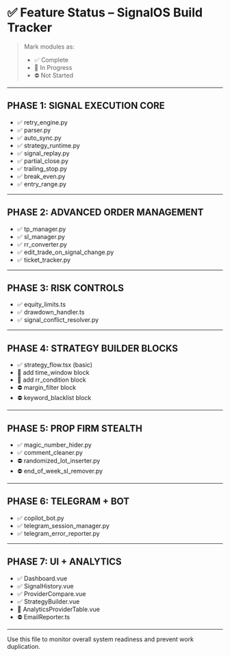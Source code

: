# ✅ Feature Status – SignalOS Build Tracker

> Mark modules as:
> - ✅ Complete
> - 🚧 In Progress
> - ⛔ Not Started

---

## PHASE 1: SIGNAL EXECUTION CORE
- ✅ retry_engine.py
- ✅ parser.py
- ✅ auto_sync.py
- ✅ strategy_runtime.py
- ✅ signal_replay.py
- ✅ partial_close.py
- ✅ trailing_stop.py
- ✅ break_even.py
- ✅ entry_range.py

---

## PHASE 2: ADVANCED ORDER MANAGEMENT
- ✅ tp_manager.py
- ✅ sl_manager.py
- ✅ rr_converter.py
- ✅ edit_trade_on_signal_change.py
- ✅ ticket_tracker.py

---

## PHASE 3: RISK CONTROLS
- ✅ equity_limits.ts
- ✅ drawdown_handler.ts
- ✅ signal_conflict_resolver.py

---

## PHASE 4: STRATEGY BUILDER BLOCKS
- ✅ strategy_flow.tsx (basic)
- 🚧 add time_window block
- 🚧 add rr_condition block
- ⛔ margin_filter block
- ⛔ keyword_blacklist block

---

## PHASE 5: PROP FIRM STEALTH
- ✅ magic_number_hider.py
- ✅ comment_cleaner.py
- ⛔ randomized_lot_inserter.py
- ⛔ end_of_week_sl_remover.py

---

## PHASE 6: TELEGRAM + BOT
- ✅ copilot_bot.py
- ✅ telegram_session_manager.py
- ✅ telegram_error_reporter.py

---

## PHASE 7: UI + ANALYTICS
- ✅ Dashboard.vue
- ✅ SignalHistory.vue
- ✅ ProviderCompare.vue
- ✅ StrategyBuilder.vue
- 🚧 AnalyticsProviderTable.vue
- ⛔ EmailReporter.ts

---

Use this file to monitor overall system readiness and prevent work duplication.

